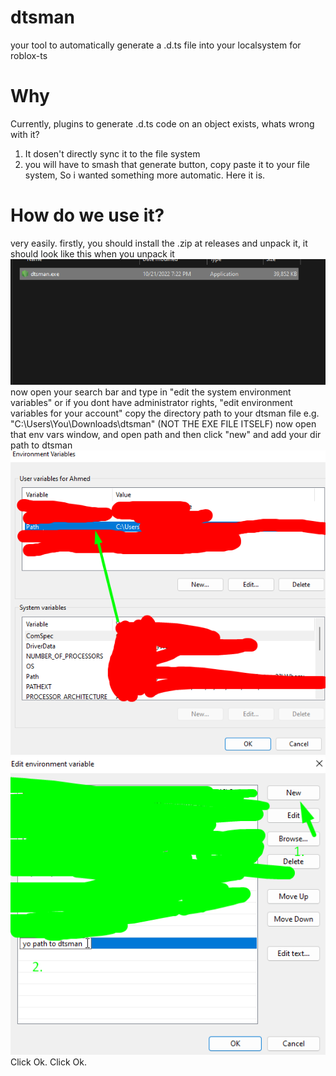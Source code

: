 # dtsman
your tool to automatically generate a .d.ts file into your localsystem for
roblox-ts
# Why
Currently, plugins to generate .d.ts code on an object exists, whats wrong with it?
1. It dosen't directly sync it to the file system
2. you will have to smash that generate button, copy paste it to your file system,
So i wanted something more automatic. Here it is.
# How do we use it?
very easily. firstly, you should install the .zip at releases
and unpack it,
it should look like this when you unpack it
![screenshot](/readmeimages/Screenshot_1.png)
now open your search bar and type in "edit the system environment variables" or if you
dont have administrator rights, "edit environment variables for your account"
copy the directory path to your dtsman file
e.g.
"C:\Users\You\Downloads\dtsman\"
(NOT THE EXE FILE ITSELF)
now open that env vars window, and open path and then click "new"
and add your dir path to dtsman
![screenshot2](/readmeimages/Screenshot_2.png)
![screenshot3](/readmeimages/Screenshot_3.png)
Click Ok.
Click Ok.
